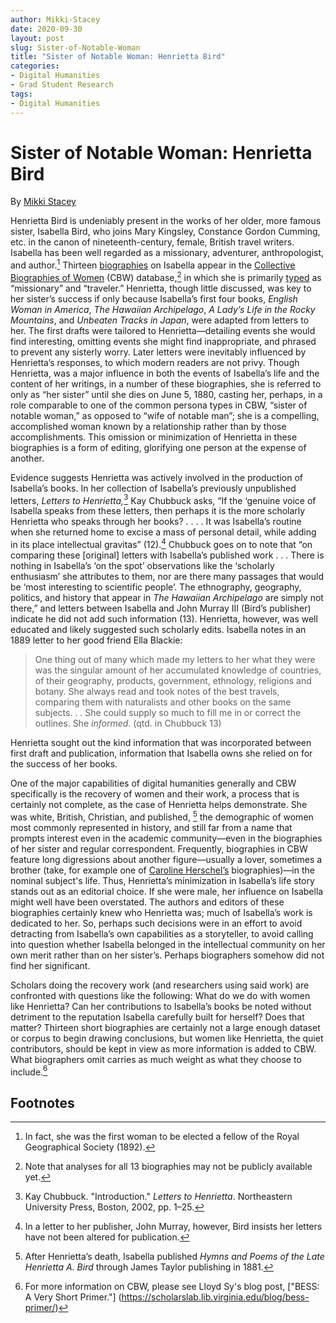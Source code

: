 ```yaml
---
author: Mikki-Stacey
date: 2020-09-30
layout: post
slug: Sister-of-Notable-Woman
title: "Sister of Notable Woman: Henrietta Bird"
categories:
- Digital Humanities
- Grad Student Research
tags:
- Digital Humanities
---
```

Sister of Notable Woman: Henrietta Bird
=========================================
By [Mikki Stacey](https://dh.virginia.edu/people/mikki-stacey)

Henrietta Bird is undeniably present in the works of her older, more famous sister, Isabella Bird, who joins Mary Kingsley, Constance Gordon Cumming, etc. in the canon of nineteenth-century, female, British travel writers. Isabella has been well regarded as a missionary, adventurer, anthropologist, and author.[^1] Thirteen [biographies](http://cbw.iath.virginia.edu/narratives.php) on Isabella appear in the [Collective Biographies of Women](http://cbw.iath.virginia.edu/index.php) (CBW) database,[^2] in which she is primarily [typed](http://cbw.iath.virginia.edu/typologies/) as “missionary” and “traveler.” Henrietta, though little discussed, was key to her sister’s success if only because Isabella’s first four books, *English Woman in America*, *The Hawaiian Archipelago*, *A Lady’s Life in the Rocky Mountains*, and *Unbeaten Tracks in Japan*, were adapted from letters to her. The first drafts were tailored to Henrietta—detailing events she would find interesting, omitting events she might find inappropriate, and phrased to prevent any sisterly worry. Later letters were inevitably influenced by Henrietta’s responses, to which modern readers are not privy. Though Henrietta, was a major influence in both the events of Isabella’s life and the content of her writings, in a number of these biographies, she is referred to only as “her sister” until she dies on June 5, 1880, casting her, perhaps, in a role comparable to one of the common persona types in CBW, “sister of notable woman,” as opposed to “wife of notable man”; she is a compelling, accomplished woman known by a relationship rather than by those accomplishments. This omission or minimization of Henrietta in these biographies is a form of editing, glorifying one person at the expense of another.

Evidence suggests Henrietta was actively involved in the production of Isabella’s books. In her collection of Isabella’s previously unpublished letters, *Letters to Henrietta,*[^3] Kay Chubbuck asks, “If the ‘genuine voice of Isabella speaks from these letters, then perhaps it is the more scholarly Henrietta who speaks through her books? . . . . It was Isabella’s routine when she returned home to excise a mass of personal detail, while adding in its place intellectual gravitas” (12).[^4]  Chubbuck goes on to note that “on comparing these [original] letters with Isabella’s published work . . . There is nothing in Isabella’s ‘on the spot’ observations like the ‘scholarly enthusiasm’ she attributes to them, nor are there many passages that would be ‘most interesting to scientific people’. The ethnography, geography, politics, and history that appear in *The Hawaiian Archipelago* are simply not there,” and letters between Isabella and John Murray Ⅲ (Bird’s publisher) indicate he did not add such information (13). Henrietta, however, was well educated and likely suggested such scholarly edits. Isabella notes in an 1889  letter to her good friend Ella Blackie:
>One thing out of many which made my letters to her what they were was the singular amount of her accumulated knowledge of countries, of their geography, products, government, ethnology, religions and botany. She always read and took notes of the best travels, comparing them with naturalists and other books on the same subjects. . . She could supply so much to fill me in or correct the outlines. She *informed*. (qtd. in Chubbuck 13)

Henrietta sought out the kind information that was incorporated between first draft and publication, information that Isabella owns she relied on for the success of her books.

One of the major capabilities of digital humanities generally and CBW specifically is the recovery of women and their work, a process that is certainly not complete, as the case of Henrietta helps demonstrate. She was white, British, Christian, and published, [^5] the demographic of women most commonly represented in history, and still far from a name that prompts interest even in the academic community—even in the biographies of her sister and regular correspondent. Frequently, biographies in CBW feature long digressions about another figure—usually a lover, sometimes a brother (take, for example one of [Caroline Herschel’s](http://cbw.iath.virginia.edu/exist/cbw/dual/a664/bio04) biographies)—in the nominal subject's life. Thus, Henrietta’s minimization in Isabella’s life story stands out as an editorial choice. If she were male, her influence on Isabella might well have been overstated. The authors and editors of these biographies certainly knew who Henrietta was; much of Isabella’s work is dedicated to her. So, perhaps such decisions were in an effort to avoid detracting from Isabella’s own capabilities as a storyteller, to avoid calling into question whether Isabella belonged in the intellectual community on her own merit rather than on her sister’s. Perhaps biographers somehow did not find her significant.

Scholars doing the recovery work (and researchers using said work) are confronted with questions like the following: What do we do with women like Henrietta? Can her contributions to Isabella’s books be noted without detriment to the reputation Isabella carefully built for herself? Does that matter? Thirteen short biographies are certainly not a large enough dataset or corpus to begin drawing conclusions, but women like Henrietta, the quiet contributors, should be kept in view as more information is added to CBW. What biographers omit carries as much weight as what they choose to include.[^6]

Footnotes
---------
[^1]: In fact, she was the first woman to be elected a fellow of the Royal Geographical Society (1892).
[^2]: Note that analyses for all 13 biographies may not be publicly available yet.
[^3]: Kay Chubbuck. "Introduction." *Letters to Henrietta*. Northeastern University Press, Boston, 2002, pp. 1–25.
[^4]: In a letter to her publisher, John Murray, however, Bird insists her letters have not been altered for publication.
[^5]: After Henrietta’s death, Isabella published *Hymns and Poems of the Late Henrietta A. Bird* through James Taylor publishing in 1881.
[^6]: For more information on CBW, please see Lloyd Sy's blog post, ["BESS: A Very Short Primer."] (https://scholarslab.lib.virginia.edu/blog/bess-primer/)

